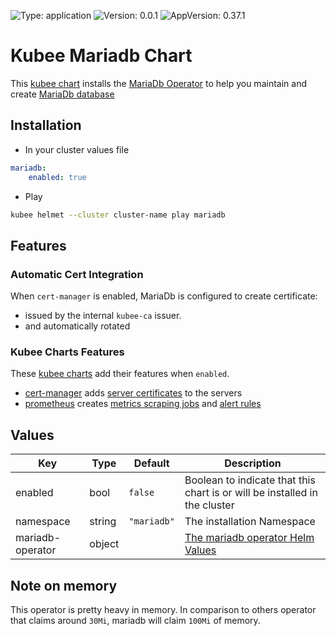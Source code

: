 

[//]: # (README.md generated by gotmpl. DO NOT EDIT.)

![Type: application](https://img.shields.io/badge/Type-application-informational?style=flat-square) ![Version: 0.0.1](https://img.shields.io/badge/Version-0.0.1-informational?style=flat-square) ![AppVersion: 0.37.1](https://img.shields.io/badge/AppVersion-0.37.1-informational?style=flat-square)

# Kubee Mariadb Chart

This [kubee chart](../../docs/site/kubee-helmet-chart.md) installs the [MariaDb Operator](https://github.com/mariadb-operator/mariadb-operator)
to help you maintain and create [MariaDb database](https://mariadb.com/)

## Installation

* In your cluster values file
```yaml
mariadb:
    enabled: true
```
* Play

```bash
kubee helmet --cluster cluster-name play mariadb
```

## Features

### Automatic Cert Integration

When `cert-manager` is enabled, MariaDb is configured to create certificate:
* issued by the internal `kubee-ca` issuer.
* and automatically rotated

### Kubee Charts Features

  These [kubee charts](../../docs/site/kubee-helmet-chart.md) add their features when `enabled`.

* [cert-manager](../cert-manager/README.md) adds [server certificates](https://cert-manager.io/docs/usage/certificate/) to the servers
* [prometheus](../prometheus/README.md) creates [metrics scraping jobs](https://prometheus.io/docs/concepts/jobs_instances/) and [alert rules](https://prometheus.io/docs/prometheus/latest/configuration/alerting_rules/)

## Values

| Key | Type | Default | Description |
|-----|------|---------|-------------|
| enabled | bool | `false` | Boolean to indicate that this chart is or will be installed in the cluster |
| namespace | string | `"mariadb"` | The installation Namespace |
| mariadb-operator | object | | [The mariadb operator Helm Values](https://github.com/mariadb-operator/mariadb-operator/blob/0.37.1/deploy/charts/mariadb-operator/values.yaml) |

## Note on memory

This operator is pretty heavy in memory.
In comparison to others operator that claims around `30Mi`, mariadb will claim `100Mi` of memory.

